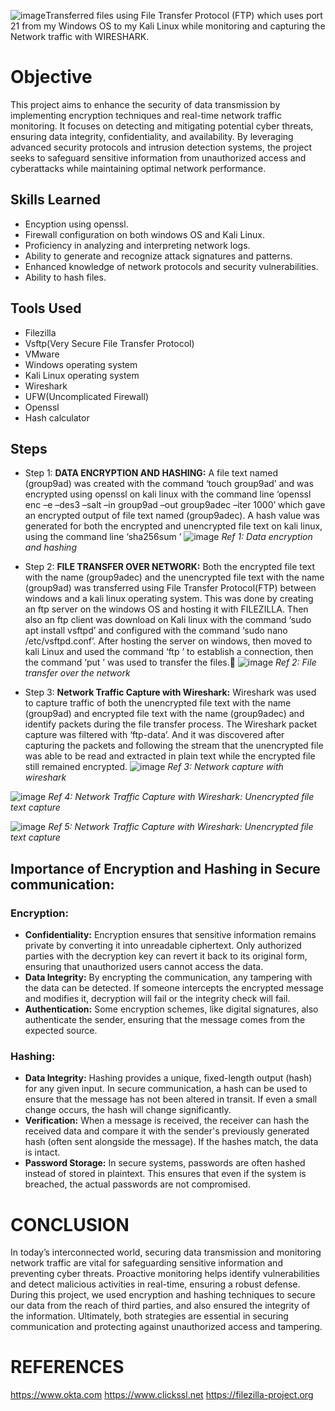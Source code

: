 ![image](https://github.com/user-attachments/assets/bd0610d0-e5b4-413e-9167-19aaa2ab35e4)Transferred files using File Transfer Protocol (FTP) which uses port 21 from my Windows OS to my Kali Linux while monitoring and capturing the Network traffic with WIRESHARK.



# Objective

This project aims to enhance the security of data transmission by implementing encryption techniques and real-time network traffic monitoring. It focuses on detecting and mitigating potential cyber threats, ensuring data integrity, confidentiality, and availability. By leveraging advanced security protocols and intrusion detection systems, the project seeks to safeguard sensitive information from unauthorized access and cyberattacks while maintaining optimal network performance.

## Skills Learned

- Encyption using openssl.
- Firewall configuration on both windows OS and Kali Linux.
- Proficiency in analyzing and interpreting network logs.
- Ability to generate and recognize attack signatures and patterns.
- Enhanced knowledge of network protocols and security vulnerabilities.
- Ability to hash files.

## Tools Used

- Filezilla
- Vsftp(Very Secure File Transfer Protocol)
- VMware
- Windows operating system
- Kali Linux operating system
- Wireshark
- UFW(Uncomplicated Firewall)
- Openssl
- Hash calculator

## Steps
- Step 1: **DATA ENCRYPTION AND HASHING:** A file text named (group9ad) was created with the command ‘touch group9ad’ and was encrypted using openssl on kali linux with the command line ‘openssl enc –e –des3 –salt –in group9ad –out group9adec –iter 1000’ which gave an encrypted output of  file text named (group9adec). A hash value was generated for both the encrypted and unencrypted file text on kali linux, using the command line ‘sha256sum <file name>’
![image](https://github.com/user-attachments/assets/a7179dd2-c5a2-4e6d-b98d-bdcba0a935cd)
*Ref 1: Data encryption and hashing*


- Step 2: **FILE TRANSFER OVER NETWORK:** Both the encrypted file text with the name (group9adec) and the unencrypted file text with the name (group9ad) was transferred using File Transfer Protocol(FTP) between windows and a kali linux operating system. This was done by creating an ftp server on the windows OS and hosting it with FILEZILLA. Then also an ftp client was download on Kali linux with the command ‘sudo apt install vsftpd’ and configured with the command ‘sudo nano /etc/vsftpd.conf’. After hosting the server on windows, then moved to kali Linux and used the command ‘ftp <windows Ip address>’ to establish a connection, then the command ‘put <file name>’ was used to transfer the files.
![image](https://github.com/user-attachments/assets/c4c6b4cf-d717-4995-aba0-7cbd5ed3019f)
*Ref 2: File transfer over the network*

- Step 3: **Network Traffic Capture with Wireshark:** Wireshark was used to capture traffic of both the unencrypted file text with the name (group9ad) and encrypted  file text with the name (group9adec) and identify packets during the file transfer process. The Wireshark packet capture was filtered with ‘ftp-data’. And it was discovered after capturing the packets and following the stream that the unencrypted file was able to be read and extracted in plain text while the encrypted file still remained encrypted. 
![image](https://github.com/user-attachments/assets/58f16ade-b403-434c-bbef-99b2fe992eed)
*Ref 3: Network capture with wireshark*


![image](https://github.com/user-attachments/assets/bd08263b-8d01-4ea4-a48c-9ae5a105f66f)
*Ref 4: Network Traffic Capture with Wireshark: Unencrypted file text capture*


![image](https://github.com/user-attachments/assets/0927a10a-85ff-496a-9266-dcb4d4017ffc)
*Ref 5: Network Traffic Capture with Wireshark: Unencrypted file text capture*


## Importance of Encryption and Hashing in Secure communication:
### Encryption:
- **Confidentiality:** Encryption ensures that sensitive information remains private by converting it into unreadable ciphertext. Only authorized parties with the decryption key can revert it back to its original form, ensuring that unauthorized users cannot access the data.
- **Data Integrity:** By encrypting the communication, any tampering with the data can be detected. If someone intercepts the encrypted message and modifies it, decryption will fail or the integrity check will fail.
- **Authentication:** Some encryption schemes, like digital signatures, also authenticate the sender, ensuring that the message comes from the expected source.

### Hashing:
- **Data Integrity:** Hashing provides a unique, fixed-length output (hash) for any given input. In secure communication, a hash can be used to ensure that the message has not been altered in transit. If even a small change occurs, the hash will change significantly.
- **Verification:** When a message is received, the receiver can hash the received data and compare it with the sender's previously generated hash (often sent alongside the message). If the hashes match, the data is intact. 
- **Password Storage:** In secure systems, passwords are often hashed instead of stored in plaintext. This ensures that even if the system is breached, the actual passwords are not compromised.


# CONCLUSION
In today’s interconnected world, securing data transmission and monitoring network traffic are vital for safeguarding sensitive information and preventing cyber threats. Proactive monitoring helps identify vulnerabilities and detect malicious activities in real-time, ensuring a robust defense. During this project, we used encryption and hashing techniques to secure our data from the reach of third parties, and also ensured the integrity of the information. Ultimately, both strategies are essential in securing communication and protecting against unauthorized access and tampering.


# REFERENCES
https://www.okta.com
https://www.clickssl.net
https://filezilla-project.org

